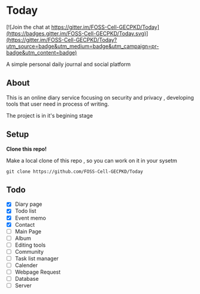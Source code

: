 # **Today**

[![Join the chat at https://gitter.im/FOSS-Cell-GECPKD/Today](https://badges.gitter.im/FOSS-Cell-GECPKD/Today.svg)](https://gitter.im/FOSS-Cell-GECPKD/Today?utm_source=badge&utm_medium=badge&utm_campaign=pr-badge&utm_content=badge)

A simple personal daily journal and social platform

## **About**

This is an online diary service focusing on security and privacy , developing tools that user need in process of writing.

The project is in it's begining stage

## Setup

**Clone this repo!**

Make a local clone of this repo , so you can work on it in your sysetm
```
git clone https://github.com/FOSS-Cell-GECPKD/Today
```

## **Todo** 

- [x] Diary page
- [x] Todo list
- [x] Event memo
- [x] Contact 
- [ ] Main Page
- [ ] Album
- [ ] Editing tools
- [ ] Community 
- [ ] Task list manager
- [ ] Calender
- [ ] Webpage Request
- [ ] Database
- [ ] Server
